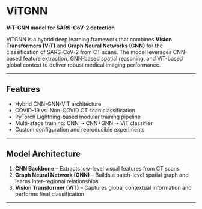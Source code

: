 # ViTGNN

**ViT-GNN model for SARS-CoV-2 detection**

ViTGNN is a hybrid deep learning framework that combines **Vision Transformers (ViT)** and **Graph Neural Networks (GNN)** for the classification of SARS-CoV-2 from CT scans. The model leverages CNN-based feature extraction, GNN-based spatial reasoning, and ViT-based global context to deliver robust medical imaging performance.

---

## Features

- Hybrid CNN-GNN-ViT architecture
- COVID-19 vs. Non-COVID CT scan classification
- PyTorch Lightning-based modular training pipeline
- Multi-stage training: CNN ➝ CNN+GNN ➝ ViT classifier
- Custom configuration and reproducible experiments

---

## Model Architecture

1. **CNN Backbone** – Extracts low-level visual features from CT scans  
2. **Graph Neural Network (GNN)** – Builds a patch-level spatial graph and learns inter-regional relationships  
3. **Vision Transformer (ViT)** – Captures global contextual information and performs final classification  

---



